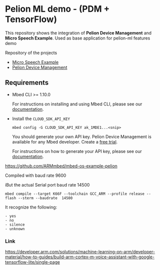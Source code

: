 # Pelion ML demo - (PDM + TensorFlow)

This repository shows the integration  of **Pelion Device Management** and **Micro Speech Example**. Used as base application for pelion-ml features demo

Repository of the projects

- [Micro Speech Example](https://github.com/tensorflow/tensorflow/tree/master/tensorflow/lite/micro/examples/micro_speech#deploy-to-nxp-frdm-k66f)
- [Pelion Device Management](https://github.com/tensorflow/tensorflow/tree/master/tensorflow/lite/micro/examples/micro_speech#deploy-to-nxp-frdm-k66f)

## Requirements

- Mbed CLI >= 1.10.0

  For instructions on installing and using Mbed CLI, please see our [documentation](https://os.mbed.com/docs/mbed-os/latest/tools/developing-mbed-cli.html).

- Install the `CLOUD_SDK_API_KEY`

   `mbed config -G CLOUD_SDK_API_KEY ak_1MDE1...<snip>`

   You should generate your own API key. Pelion Device Management is available for any Mbed developer. Create a [free trial](https://os.mbed.com/pelion-free-tier).

   For instructions on how to generate your API key, please see our [documentation](https://cloud.mbed.com/docs/current/integrate-web-app/api-keys.html#generating-an-api-key).


<https://github.com/ARMmbed/mbed-os-example-pelion>
 
Compiled with baud rate 9600

iBut the actual Serial port baud rate 14500

```
mbed compile --target K66F --toolchain GCC_ARM --profile release --flash --sterm --baudrate  14500
```

It recognize  the following:
```
- yes
- no
- silence
- unknown
```
### Link
<https://developer.arm.com/solutions/machine-learning-on-arm/developer-material/how-to-guides/build-arm-cortex-m-voice-assistant-with-google-tensorflow-lite/single-page>
